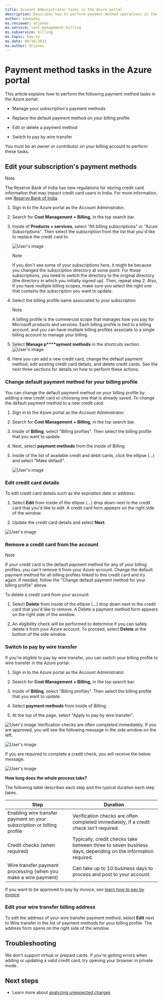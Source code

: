 ```yaml
---
title: Account Administrator tasks in the Azure portal
description: Describes how to perform payment method operations in the Azure portal
author: kennyday
ms.reviewer: drjones
ms.service: cost-management-billing
ms.subservice: billing
ms.topic: how-to
ms.date: 09/16/2025
ms.author: drjones
---
```


# Payment method tasks in the Azure portal

This article explains how to perform the following payment method tasks in the Azure portal:

- Manage your subscription's payment methods
- Replace the default payment method on your billing profile

- Edit or delete a payment method

- Switch to pay by wire transfer

You must be an owner or contributor on your billing account to perform these tasks.

## Edit your subscription's payment methods

> [!NOTE]
> The Reserve Bank of India has new regulations for storing credit card information that may impact credit card users in India. For more information, see [Reserve Bank of India](../understand/pay-bill.md#reserve-bank-of-india).

1. Sign in to the Azure portal as the Account Administrator.

1. Search for **Cost Management + Billing,** in the top search bar.

1. Inside of **Products + services**, select "All billing subscriptions" or "Azure Subscriptions".  Then select the subscription from the list that you'd like to replace the credit card to.

   ![User's image](media/account-admin-tasks/image.png)
   
   > [!NOTE]
   > If you don't see some of your subscriptions here, it might be because you changed the subscription directory at some point. For these subscriptions, you need to switch the directory to the original directory (the directory in which you initially signed up). Then, repeat step 2. Also, if you have multiple billing scopes, make sure you select the right one that contains the subscription you want to update.
   
1. Select the billing profile name associated to your subscription

   > [!NOTE]
   > A billing profile is the commercial scope that manages how you pay for Microsoft products and services.  Each billing profile is tied to a billing account, and you can have multiple billing profiles associate to a single billing account to manage your billing.
   
1. Select **Manage p****ayment methods** in the shortcuts section.  
![User's image](media/account-admin-tasks/image2.png)

1. Here you can add a new credit card, change the default payment method, edit existing credit card details, and delete credit cards.  See the next three sections for details on how to perform these actions.

### Change default payment method for your billing profile

You can change the default payment method on your billing profile by adding a new credit card or choosing one that is already saved. To change the default payment method to a new credit card:

1. Sign in to the Azure portal as the Account Administrator.

1. Search for **Cost Management + Billing,** in the top search bar.

1. Inside of **Billing**, select "Billing profiles".  Then select the billing profile that you want to update.

1. Next, select **payment methods** from the inside of Billing

1. Inside of the list of available credit and debit cards, click the ellipse (...) and select "Make default".

   ![User's image](media/account-admin-tasks/image4.png)
   
### Edit credit card details

To edit credit card details such as the expiration date or address: 

1. Select **Edit** from inside of the ellipse (...) drop down next to the credit card that you'd like to edit. A credit card form appears on the right side of the window.

1. Update the credit card details and select **Next**.

![User's image](media/account-admin-tasks/image5.png)

### Remove a credit card from the account

> [!NOTE]
> If your credit card is the default payment method for any of your billing profiles, you can't remove it from your Azure account. Change the default payment method for all billing profiles linked to this credit card and try again.  If needed, follow the "Change default payment method for your billing profile" above. 

To delete a credit card from your account: 

1. Select **Delete** from inside of the ellipse (...) drop down next to the credit card that you'd like to remove. A Delete a payment method form appears on the right side of the window.  

1. An eligibility check will be performed to determine if you can safely delete it from your Azure account.  To proceed, select **Delete** at the bottom of the side window. 

### Switch to pay by wire transfer

If you're eligible to pay by wire transfer, you can switch your billing profile to wire transfer in the Azure portal.

1. Sign in to the Azure portal as the Account Administrator.

1. Search for **Cost Management + Billing,** in the top search bar.

1. Inside of **Billing**, select "Billing profiles".  Then select the billing profile that you want to update.

1. Select **payment methods** from inside of Billing.

1. At the top of the page, select "Apply to pay by wire transfer".

![User's image](media/account-admin-tasks/image6.png)
Verification checks are often completed immediately.  If you are approved, you will see the following message in the side window on the left.

![User's image](media/account-admin-tasks/image7.png)


If you are required to complete a credit check, you will receive the below message.

![User's image](media/account-admin-tasks/image10.png)

**How long does the whole process take?**

The following table describes each step and the typical duration each step takes.

|Step|Duration|
| -------- | -------- |
|Enabling wire transfer payment on your subscription or billing profile|Verification checks are often completed immediately, if a credit check isn’t required.|
|Credit checks (when required)|Typically, credit checks take between three to seven business days, depending on the information required.|
|Wire transfer payment processing (when you make a wire payment)|Can take up to 10 business days to process and post to your account.|

If you want to be approved to pay by invoice, see [learn how to pay by invoice](pay-by-invoice.md).

### Edit your wire transfer billing address

To edit the address of your wire transfer payment method, select **Edit** next to Wire transfer in the list of payment methods for your billing profile. The address form opens on the right side of the window.

## Troubleshooting
We don't support virtual or prepaid cards. If you're getting errors when adding or updating a valid credit card, try opening your browser in private mode.

## Next steps

- Learn more about [analyzing unexpected charges](../understand/analyze-unexpected-charges.md)

